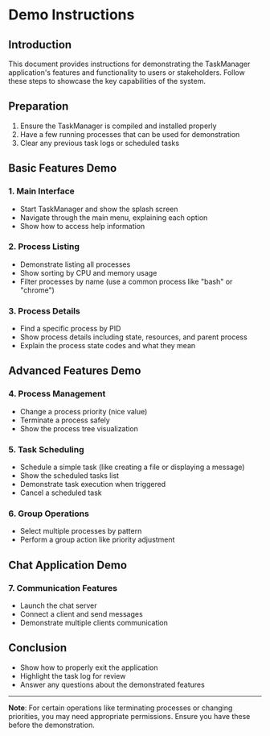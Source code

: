 # Demo Instructions

## Introduction

This document provides instructions for demonstrating the TaskManager application's features and functionality to users or stakeholders. Follow these steps to showcase the key capabilities of the system.

## Preparation

1. Ensure the TaskManager is compiled and installed properly
2. Have a few running processes that can be used for demonstration
3. Clear any previous task logs or scheduled tasks

## Basic Features Demo

### 1. Main Interface
- Start TaskManager and show the splash screen
- Navigate through the main menu, explaining each option
- Show how to access help information

### 2. Process Listing
- Demonstrate listing all processes
- Show sorting by CPU and memory usage
- Filter processes by name (use a common process like "bash" or "chrome")

### 3. Process Details
- Find a specific process by PID
- Show process details including state, resources, and parent process
- Explain the process state codes and what they mean

## Advanced Features Demo

### 4. Process Management
- Change a process priority (nice value)
- Terminate a process safely
- Show the process tree visualization

### 5. Task Scheduling
- Schedule a simple task (like creating a file or displaying a message)
- Show the scheduled tasks list
- Demonstrate task execution when triggered
- Cancel a scheduled task

### 6. Group Operations
- Select multiple processes by pattern
- Perform a group action like priority adjustment

## Chat Application Demo

### 7. Communication Features
- Launch the chat server
- Connect a client and send messages
- Demonstrate multiple clients communication

## Conclusion

- Show how to properly exit the application
- Highlight the task log for review
- Answer any questions about the demonstrated features

---

**Note**: For certain operations like terminating processes or changing priorities, you may need appropriate permissions. Ensure you have these before the demonstration.
